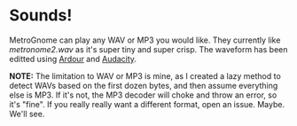 # Sounds!

MetroGnome can play any WAV or MP3 you would like. They currently like *metronome2.wav* as it's super tiny and super crisp. The waveform has been editted using [Ardour](https://ardour.org/) and [Audacity](https://www.audacityteam.org/).

**NOTE:** The limitation to WAV or MP3 is mine, as I created a lazy method to detect WAVs based on the first dozen bytes, and then assume everything else is MP3. If it's not, the MP3 decoder will choke and throw an error, so it's "fine". If you really really want a different format, open an issue. Maybe. We'll see.